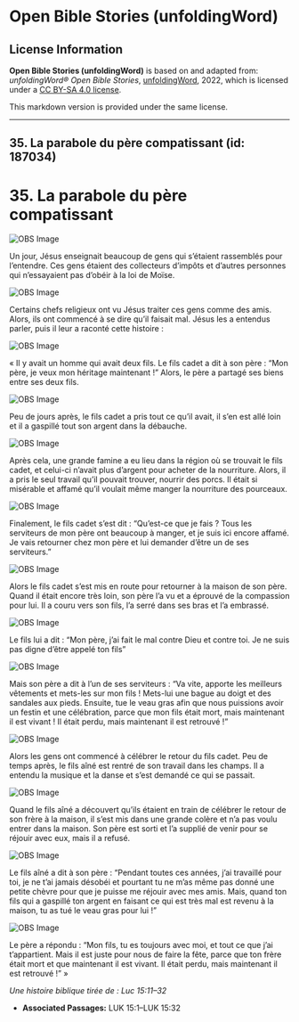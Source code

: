 # Open Bible Stories (unfoldingWord)

## License Information

**Open Bible Stories (unfoldingWord)** is based on and adapted from: _unfoldingWord® Open Bible Stories_, [unfoldingWord](https://unfoldingword.org/utw), 2022, which is licensed under a [CC BY-SA 4.0 license](https://creativecommons.org/licenses/by-sa/4.0/legalcode.en).

This markdown version is provided under the same license.



--------------------------------

## 35. La parabole du père compatissant (id: 187034)

35\. La parabole du père compatissant
=====================================

![OBS Image](https://cdn.aquifer.bible/aquifer-content/resources/UWOBS/jpg/360px/obs-en-35-01.jpg)

Un jour, Jésus enseignait beaucoup de gens qui s’étaient rassemblés pour l’entendre. Ces gens étaient des collecteurs d’impôts et d’autres personnes qui n’essayaient pas d’obéir à la loi de Moïse.

![OBS Image](https://cdn.aquifer.bible/aquifer-content/resources/UWOBS/jpg/360px/obs-en-35-02.jpg)

Certains chefs religieux ont vu Jésus traiter ces gens comme des amis. Alors, ils ont commencé à se dire qu’il faisait mal. Jésus les a entendus parler, puis il leur a raconté cette histoire :

![OBS Image](https://cdn.aquifer.bible/aquifer-content/resources/UWOBS/jpg/360px/obs-en-35-03.jpg)

« Il y avait un homme qui avait deux fils. Le fils cadet a dit à son père : “Mon père, je veux mon héritage maintenant !” Alors, le père a partagé ses biens entre ses deux fils.

![OBS Image](https://cdn.aquifer.bible/aquifer-content/resources/UWOBS/jpg/360px/obs-en-35-04.jpg)

Peu de jours après, le fils cadet a pris tout ce qu’il avait, il s’en est allé loin et il a gaspillé tout son argent dans la débauche.

![OBS Image](https://cdn.aquifer.bible/aquifer-content/resources/UWOBS/jpg/360px/obs-en-35-05.jpg)

Après cela, une grande famine a eu lieu dans la région où se trouvait le fils cadet, et celui\-ci n’avait plus d’argent pour acheter de la nourriture. Alors, il a pris le seul travail qu’il pouvait trouver, nourrir des porcs. Il était si misérable et affamé qu’il voulait même manger la nourriture des pourceaux.

![OBS Image](https://cdn.aquifer.bible/aquifer-content/resources/UWOBS/jpg/360px/obs-en-35-06.jpg)

Finalement, le fils cadet s’est dit : “Qu’est\-ce que je fais ? Tous les serviteurs de mon père ont beaucoup à manger, et je suis ici encore affamé. Je vais retourner chez mon père et lui demander d’être un de ses serviteurs.”

![OBS Image](https://cdn.aquifer.bible/aquifer-content/resources/UWOBS/jpg/360px/obs-en-35-07.jpg)

Alors le fils cadet s’est mis en route pour retourner à la maison de son père. Quand il était encore très loin, son père l’a vu et a éprouvé de la compassion pour lui. Il a couru vers son fils, l’a serré dans ses bras et l’a embrassé.

![OBS Image](https://cdn.aquifer.bible/aquifer-content/resources/UWOBS/jpg/360px/obs-en-35-08.jpg)

Le fils lui a dit : “Mon père, j’ai fait le mal contre Dieu et contre toi. Je ne suis pas digne d’être appelé ton fils”

![OBS Image](https://cdn.aquifer.bible/aquifer-content/resources/UWOBS/jpg/360px/obs-en-35-09.jpg)

Mais son père a dit à l’un de ses serviteurs : “Va vite, apporte les meilleurs vêtements et mets\-les sur mon fils ! Mets\-lui une bague au doigt et des sandales aux pieds. Ensuite, tue le veau gras afin que nous puissions avoir un festin et une célébration, parce que mon fils était mort, mais maintenant il est vivant ! Il était perdu, mais maintenant il est retrouvé !”

![OBS Image](https://cdn.aquifer.bible/aquifer-content/resources/UWOBS/jpg/360px/obs-en-35-10.jpg)

Alors les gens ont commencé à célébrer le retour du fils cadet. Peu de temps après, le fils aîné est rentré de son travail dans les champs. Il a entendu la musique et la danse et s’est demandé ce qui se passait.

![OBS Image](https://cdn.aquifer.bible/aquifer-content/resources/UWOBS/jpg/360px/obs-en-35-11.jpg)

Quand le fils aîné a découvert qu’ils étaient en train de célébrer le retour de son frère à la maison, il s’est mis dans une grande colère et n’a pas voulu entrer dans la maison. Son père est sorti et l’a supplié de venir pour se réjouir avec eux, mais il a refusé.

![OBS Image](https://cdn.aquifer.bible/aquifer-content/resources/UWOBS/jpg/360px/obs-en-35-12.jpg)

Le fils aîné a dit à son père : “Pendant toutes ces années, j’ai travaillé pour toi, je ne t’ai jamais désobéi et pourtant tu ne m’as même pas donné une petite chèvre pour que je puisse me réjouir avec mes amis. Mais, quand ton fils qui a gaspillé ton argent en faisant ce qui est très mal est revenu à la maison, tu as tué le veau gras pour lui !”

![OBS Image](https://cdn.aquifer.bible/aquifer-content/resources/UWOBS/jpg/360px/obs-en-35-13.jpg)

Le père a répondu : “Mon fils, tu es toujours avec moi, et tout ce que j’ai t’appartient. Mais il est juste pour nous de faire la fête, parce que ton frère était mort et que maintenant il est vivant. Il était perdu, mais maintenant il est retrouvé !” »

*Une histoire biblique tirée de : Luc 15:11–32*

* **Associated Passages:** LUK 15:1–LUK 15:32

